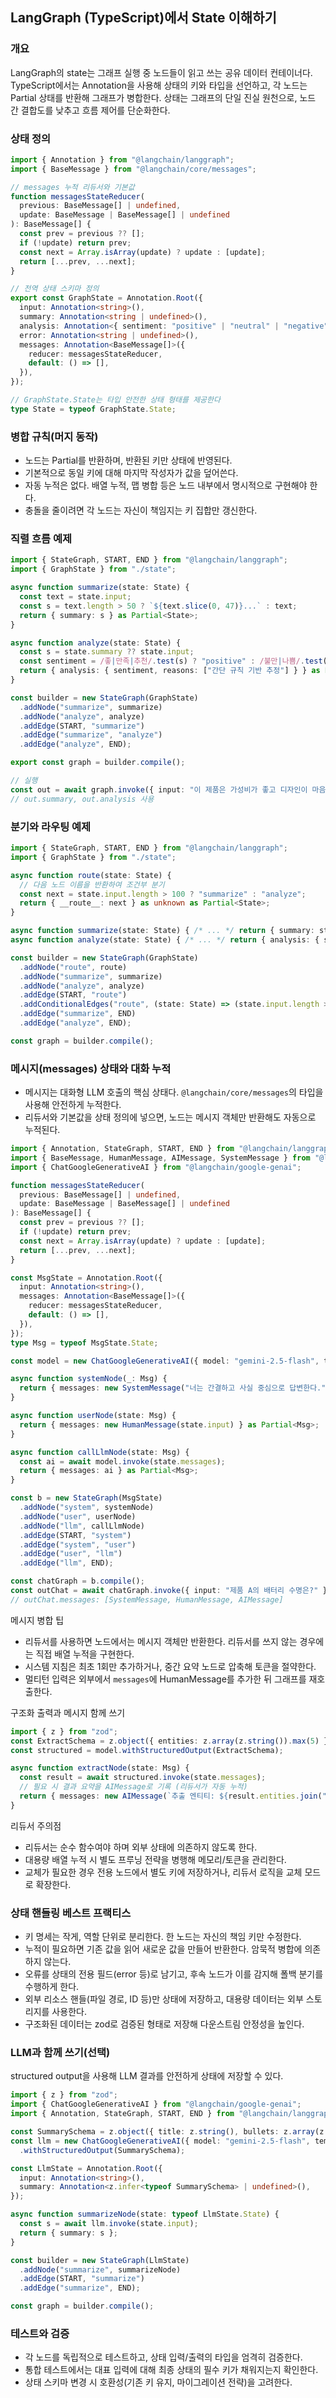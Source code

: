 ## LangGraph (TypeScript)에서 State 이해하기

### 개요
LangGraph의 state는 그래프 실행 중 노드들이 읽고 쓰는 공유 데이터 컨테이너다. TypeScript에서는 Annotation을 사용해 상태의 키와 타입을 선언하고, 각 노드는 Partial 상태를 반환해 그래프가 병합한다. 상태는 그래프의 단일 진실 원천으로, 노드 간 결합도를 낮추고 흐름 제어를 단순화한다.

### 상태 정의
```ts
import { Annotation } from "@langchain/langgraph";
import { BaseMessage } from "@langchain/core/messages";

// messages 누적 리듀서와 기본값
function messagesStateReducer(
  previous: BaseMessage[] | undefined,
  update: BaseMessage | BaseMessage[] | undefined
): BaseMessage[] {
  const prev = previous ?? [];
  if (!update) return prev;
  const next = Array.isArray(update) ? update : [update];
  return [...prev, ...next];
}

// 전역 상태 스키마 정의
export const GraphState = Annotation.Root({
  input: Annotation<string>(),
  summary: Annotation<string | undefined>(),
  analysis: Annotation<{ sentiment: "positive" | "neutral" | "negative"; reasons: string[] } | undefined>(),
  error: Annotation<string | undefined>(),
  messages: Annotation<BaseMessage[]>({
    reducer: messagesStateReducer,
    default: () => [],
  }),
});

// GraphState.State는 타입 안전한 상태 형태를 제공한다
type State = typeof GraphState.State;
```

### 병합 규칙(머지 동작)
- 노드는 Partial<State>를 반환하며, 반환된 키만 상태에 반영된다.
- 기본적으로 동일 키에 대해 마지막 작성자가 값을 덮어쓴다.
- 자동 누적은 없다. 배열 누적, 맵 병합 등은 노드 내부에서 명시적으로 구현해야 한다.
- 충돌을 줄이려면 각 노드는 자신이 책임지는 키 집합만 갱신한다.

### 직렬 흐름 예제
```ts
import { StateGraph, START, END } from "@langchain/langgraph";
import { GraphState } from "./state";

async function summarize(state: State) {
  const text = state.input;
  const s = text.length > 50 ? `${text.slice(0, 47)}...` : text;
  return { summary: s } as Partial<State>;
}

async function analyze(state: State) {
  const s = state.summary ?? state.input;
  const sentiment = /좋|만족|추천/.test(s) ? "positive" : /불만|나쁨/.test(s) ? "negative" : "neutral";
  return { analysis: { sentiment, reasons: ["간단 규칙 기반 추정"] } } as Partial<State>;
}

const builder = new StateGraph(GraphState)
  .addNode("summarize", summarize)
  .addNode("analyze", analyze)
  .addEdge(START, "summarize")
  .addEdge("summarize", "analyze")
  .addEdge("analyze", END);

export const graph = builder.compile();

// 실행
const out = await graph.invoke({ input: "이 제품은 가성비가 좋고 디자인이 마음에 듭니다." });
// out.summary, out.analysis 사용
```

### 분기와 라우팅 예제
```ts
import { StateGraph, START, END } from "@langchain/langgraph";
import { GraphState } from "./state";

async function route(state: State) {
  // 다음 노드 이름을 반환하여 조건부 분기
  const next = state.input.length > 100 ? "summarize" : "analyze";
  return { __route__: next } as unknown as Partial<State>;
}

async function summarize(state: State) { /* ... */ return { summary: state.input.slice(0, 50) } }
async function analyze(state: State) { /* ... */ return { analysis: { sentiment: "neutral", reasons: [] } } }

const builder = new StateGraph(GraphState)
  .addNode("route", route)
  .addNode("summarize", summarize)
  .addNode("analyze", analyze)
  .addEdge(START, "route")
  .addConditionalEdges("route", (state: State) => (state.input.length > 100 ? "summarize" : "analyze"))
  .addEdge("summarize", END)
  .addEdge("analyze", END);

const graph = builder.compile();
```

### 메시지(messages) 상태와 대화 누적
- 메시지는 대화형 LLM 호출의 핵심 상태다. `@langchain/core/messages`의 타입을 사용해 안전하게 누적한다.
- 리듀서와 기본값을 상태 정의에 넣으면, 노드는 메시지 객체만 반환해도 자동으로 누적된다.
```ts
import { Annotation, StateGraph, START, END } from "@langchain/langgraph";
import { BaseMessage, HumanMessage, AIMessage, SystemMessage } from "@langchain/core/messages";
import { ChatGoogleGenerativeAI } from "@langchain/google-genai";

function messagesStateReducer(
  previous: BaseMessage[] | undefined,
  update: BaseMessage | BaseMessage[] | undefined
): BaseMessage[] {
  const prev = previous ?? [];
  if (!update) return prev;
  const next = Array.isArray(update) ? update : [update];
  return [...prev, ...next];
}

const MsgState = Annotation.Root({
  input: Annotation<string>(),
  messages: Annotation<BaseMessage[]>({
    reducer: messagesStateReducer,
    default: () => [],
  }),
});
type Msg = typeof MsgState.State;

const model = new ChatGoogleGenerativeAI({ model: "gemini-2.5-flash", temperature: 0 });

async function systemNode(_: Msg) {
  return { messages: new SystemMessage("너는 간결하고 사실 중심으로 답변한다.") } as Partial<Msg>;
}

async function userNode(state: Msg) {
  return { messages: new HumanMessage(state.input) } as Partial<Msg>;
}

async function callLlmNode(state: Msg) {
  const ai = await model.invoke(state.messages);
  return { messages: ai } as Partial<Msg>;
}

const b = new StateGraph(MsgState)
  .addNode("system", systemNode)
  .addNode("user", userNode)
  .addNode("llm", callLlmNode)
  .addEdge(START, "system")
  .addEdge("system", "user")
  .addEdge("user", "llm")
  .addEdge("llm", END);

const chatGraph = b.compile();
const outChat = await chatGraph.invoke({ input: "제품 A의 배터리 수명은?" });
// outChat.messages: [SystemMessage, HumanMessage, AIMessage]
```

메시지 병합 팁
- 리듀서를 사용하면 노드에서는 메시지 객체만 반환한다. 리듀서를 쓰지 않는 경우에는 직접 배열 누적을 구현한다.
- 시스템 지침은 최초 1회만 추가하거나, 중간 요약 노드로 압축해 토큰을 절약한다.
- 멀티턴 입력은 외부에서 `messages`에 HumanMessage를 추가한 뒤 그래프를 재호출한다.

구조화 출력과 메시지 함께 쓰기
```ts
import { z } from "zod";
const ExtractSchema = z.object({ entities: z.array(z.string()).max(5) });
const structured = model.withStructuredOutput(ExtractSchema);

async function extractNode(state: Msg) {
  const result = await structured.invoke(state.messages);
  // 필요 시 결과 요약을 AIMessage로 기록 (리듀서가 자동 누적)
  return { messages: new AIMessage(`추출 엔티티: ${result.entities.join(", ")}`) } as Partial<Msg>;
}
```

리듀서 주의점
- 리듀서는 순수 함수여야 하며 외부 상태에 의존하지 않도록 한다.
- 대용량 배열 누적 시 별도 프루닝 전략을 병행해 메모리/토큰을 관리한다.
- 교체가 필요한 경우 전용 노드에서 별도 키에 저장하거나, 리듀서 로직을 교체 모드로 확장한다.

### 상태 핸들링 베스트 프랙티스
- 키 명세는 작게, 역할 단위로 분리한다. 한 노드는 자신의 책임 키만 수정한다.
- 누적이 필요하면 기존 값을 읽어 새로운 값을 만들어 반환한다. 암묵적 병합에 의존하지 않는다.
- 오류를 상태의 전용 필드(error 등)로 남기고, 후속 노드가 이를 감지해 폴백 분기를 수행하게 한다.
- 외부 리소스 핸들(파일 경로, ID 등)만 상태에 저장하고, 대용량 데이터는 외부 스토리지를 사용한다.
- 구조화된 데이터는 zod로 검증된 형태로 저장해 다운스트림 안정성을 높인다.

### LLM과 함께 쓰기(선택)
structured output을 사용해 LLM 결과를 안전하게 상태에 저장할 수 있다.
```ts
import { z } from "zod";
import { ChatGoogleGenerativeAI } from "@langchain/google-genai";
import { Annotation, StateGraph, START, END } from "@langchain/langgraph";

const SummarySchema = z.object({ title: z.string(), bullets: z.array(z.string()) });
const llm = new ChatGoogleGenerativeAI({ model: "gemini-2.5-flash", temperature: 0 })
  .withStructuredOutput(SummarySchema);

const LlmState = Annotation.Root({
  input: Annotation<string>(),
  summary: Annotation<z.infer<typeof SummarySchema> | undefined>(),
});

async function summarizeNode(state: typeof LlmState.State) {
  const s = await llm.invoke(state.input);
  return { summary: s };
}

const builder = new StateGraph(LlmState)
  .addNode("summarize", summarizeNode)
  .addEdge(START, "summarize")
  .addEdge("summarize", END);

const graph = builder.compile();
```

### 테스트와 검증
- 각 노드를 독립적으로 테스트하고, 상태 입력/출력의 타입을 엄격히 검증한다.
- 통합 테스트에서는 대표 입력에 대해 최종 상태의 필수 키가 채워지는지 확인한다.
- 상태 스키마 변경 시 호환성(기존 키 유지, 마이그레이션 전략)을 고려한다.



